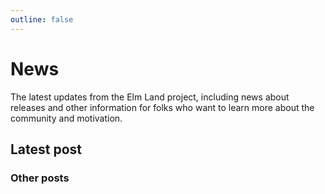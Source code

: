 ```yaml
---
outline: false
---
```


# News

The latest updates from the Elm Land project, including news about releases and other information for folks who want to learn more about the community and motivation.

## Latest post

<NewsPost
  emoji="🧠"
  title="Is Elm hard to learn?"
  description="What can Elm Land can learn from the React, Vue, and the frontend developer community?"
  date="June 19th, 2023"
  url="./is-elm-hard"
/>

### Other posts

<NewsPost
  emoji="🌱"
  title="Building better apps"
  description="Learn how the project has evolved, and what's new in the big Elm Land v0.18.0 release!"
  date="December 20th, 2022"
  url="./building-better-apps"
/>

<NewsPost
  emoji="👋"
  title="Hello, world!"
  description="What is Elm Land? Learn more about the project's motivation, goals, and how we can get there together!"
  date="October 4th, 2022"
  url="./hello-world"
/>
